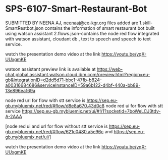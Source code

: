 # SPS-6107-Smart-Restaurant-Bot
SUBMITTED BY NEENA AJ, neenaaj@ce-kgr.org
files added are 
1.skill-SmartRestbot.json contains the information of smart restaurant bot built using watson assistant
2.flows.json-contains the node red flow integrated with watson assistant, cloudant db , text to speech and speech to text service.

watch the presentation demo video at the link https://youtu.be/yqX-UUxgmKE

watson assistant preview link is available at https://web-chat.global.assistant.watson.cloud.ibm.com/preview.html?region=eu-gb&integrationID=d2dd5d71-bbc1-47fb-b824-a00316684686&serviceInstanceID=59a6b122-d4bf-440a-bb89-13e896ea169a

node red url for flow with stt service is https://sep.eu-gb.mybluemix.net/red/#flow/d8e8a670.43d0c8
node red ui for flow with stt service https://sep.eu-gb.mybluemix.net/ui/#!/1?socketid=7boWeLCJ3tdv-A-2AAA

[node red ui and url for flow without stt service is https://sep.eu-gb.mybluemix.net/red/#flow/621c0480.a5e96c and https://sep.eu-gb.mybluemix.net/ui/]

watch the presentation demo video at the link https://youtu.be/yqX-UUxgmKE
